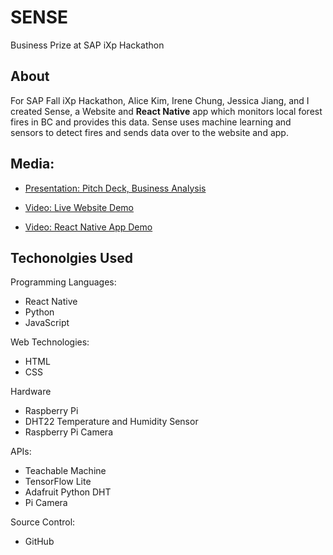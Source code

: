 # SENSE
Business Prize at SAP iXp Hackathon

## About
For SAP Fall iXp Hackathon, Alice Kim, Irene Chung, Jessica Jiang, and I created Sense, a Website and **React Native** app which monitors local forest fires in BC and provides this data. Sense uses machine learning and sensors to detect fires and sends data over to the website and app. 

## Media:
- [Presentation: Pitch Deck, Business Analysis](https://docs.google.com/presentation/d/1QtsD5s7ii8GmpRFka4z8ZW1KPZ1NRmnLYIbnus8x9h4/edit?usp=sharing)

- [Video: Live Website Demo](https://photos.app.goo.gl/pu5wde2txNzrNWRE8)

- [Video: React Native App Demo](https://photos.app.goo.gl/FEydWZsnkeuou6tNA)

## Techonolgies Used
Programming Languages:
- React Native
- Python
- JavaScript

Web Technologies:
- HTML
- CSS

Hardware
- Raspberry Pi
- DHT22 Temperature and Humidity Sensor
- Raspberry Pi Camera

APIs:
- Teachable Machine
- TensorFlow Lite
- Adafruit Python DHT
- Pi Camera

Source Control:
- GitHub

